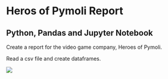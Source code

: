 # Heros of Pymoli Report

## Python, Pandas and Jupyter Notebook

Create a report for the video game company, Heroes of Pymoli.

Read a csv file and create dataframes.

<img src="https://github.com/dmhitt/pandas-challenge/HeroesOfPymoli/Resources/report_sample.png"/>

